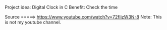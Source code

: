 Project idea: Digital Clock in C
Benefit: Check the time

Source =====> https://www.youtube.com/watch?v=72fIizW3N-8
Note: This is not my youtube channel.
